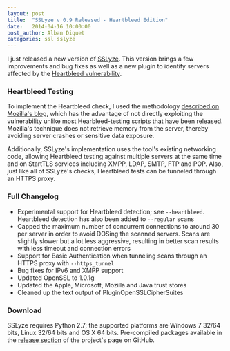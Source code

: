 ```yaml
---
layout: post
title:  "SSLyze v 0.9 Released - Heartbleed Edition"
date:   2014-04-16 10:00:00
post_author: Alban Diquet
categories: ssl sslyze
---
```



I just released a new version of [SSLyze][sslyze-gh]. This version brings a
few improvements and bug fixes as well as a new plugin to identify servers
affected by the [Heartbleed vulnerability][heartbleed-adv].


### Heartbleed Testing

To implement the Heartbleed check, I used the methodology [described on Mozilla's
blog][mozilla-blog], which has the advantage of not directly exploiting the
vulnerability unlike most Hearbleed-testing scripts that have been released.
Mozilla's technique does not retrieve memory from the server, thereby avoiding
server crashes or sensitive data exposure.

Additionally, SSLyze's implementation uses the tool's existing networking code,
allowing Heartbleed testing against multiple servers at the same time and on
StartTLS services including XMPP, LDAP, SMTP, FTP and POP. Also, just like all
of SSLyze's checks, Heartbleed tests can be tunneled through an HTTPS proxy.


### Full Changelog

* Experimental support for Heartbleed detection; see `--heartbleed`. Heartbleed
detection has also been added to `--regular` scans
* Capped the maximum number of concurrent connections to around 30 per server in
order to avoid DOSing the scanned servers. Scans are slightly slower but a lot
less aggressive, resulting in better scan results with less timeout and
connection errors
* Support for Basic Authentication when tunneling scans through an HTTPS proxy
with `--https_tunnel`
* Bug fixes for IPv6 and XMPP support
* Updated OpenSSL to 1.0.1g
* Updated the Apple, Microsoft, Mozilla and Java trust stores
* Cleaned up the text output of PluginOpenSSLCipherSuites


### Download

SSLyze requires Python 2.7; the supported platforms are Windows 7 32/64 bits,
Linux 32/64 bits and OS X 64 bits. Pre-compiled packages available in
the [release section][sslyze-release] of the project's page on GitHub.


[mozilla-blog]: https://blog.mozilla.org/security/2014/04/12/testing-for-heartbleed-vulnerability-without-exploiting-the-server/
[heartbleed-adv]: https://isecpartners.github.io/advisory/ssl/2014/04/10/heartbleed-advisory.html
[sslyze-gh]: https://github.com/iSECPartners/sslyze
[sslyze-release]: https://github.com/iSECPartners/sslyze/releases
